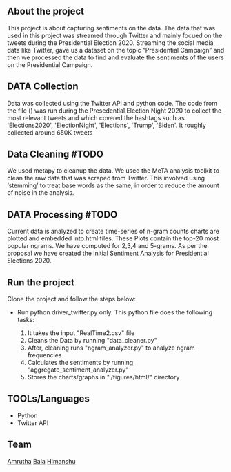 ## About the project

This project is about capturing sentiments on the data. The data that was used in this project was streamed through Twitter and mainly focued on the tweets during the Presidential Election 2020. 
Streaming the social media data like Twitter, gave us a dataset on the topic “Presidential Campaign” and then we processed the data to find and evaluate
the sentiments of the users on the Presidential Campaign.

## DATA Collection

Data was collected using the Twitter API and python code. The code from the file () was run during the Presedential Election Night 2020 to collect the most relevant tweets and which covered the hashtags such as 'Elections2020', 'ElectionNight', 'Elections', 'Trump', 'Biden'. It roughly collected around 650K tweets

## Data Cleaning #TODO

We used metapy to cleanup the data. We used the MeTA analysis toolkit to clean the raw data that was scraped from
Twitter. This involved using ‘stemming’ to treat base words as the same, in order
to reduce the amount of noise in the analysis.

## DATA Processing #TODO

Current data is analyzed to create time-series of n-gram counts charts are plotted
and embedded into html files. These Plots contain the top-20 most popular ngrams.
We have computed for 2,3,4 and 5-grams. As per the proposal we have
created the initial Sentiment Analysis for Presidential Elections 2020.


## Run the project

Clone the project and follow the steps below: 


- Run python driver_twitter.py only. This python file does the following tasks: 

  1. It takes the input "RealTime2.csv" file 
  2. Cleans the Data by running "data_cleaner.py" 
  3. After, cleaning runs "ngram_analyzer.py" to analyze ngram frequencies
  4. Calculates the sentiments by running "aggregate_sentiment_analyzer.py" 
  5. Stores the charts/graphs in "./figures/html/" directory
 
## TOOLs/Languages

- Python
- Twitter API

  
 ## Team
 
 [Amrutha](amrutha97)
 [Bala](balaksuiuc)
 [Himanshu](hpandeycodeit)
